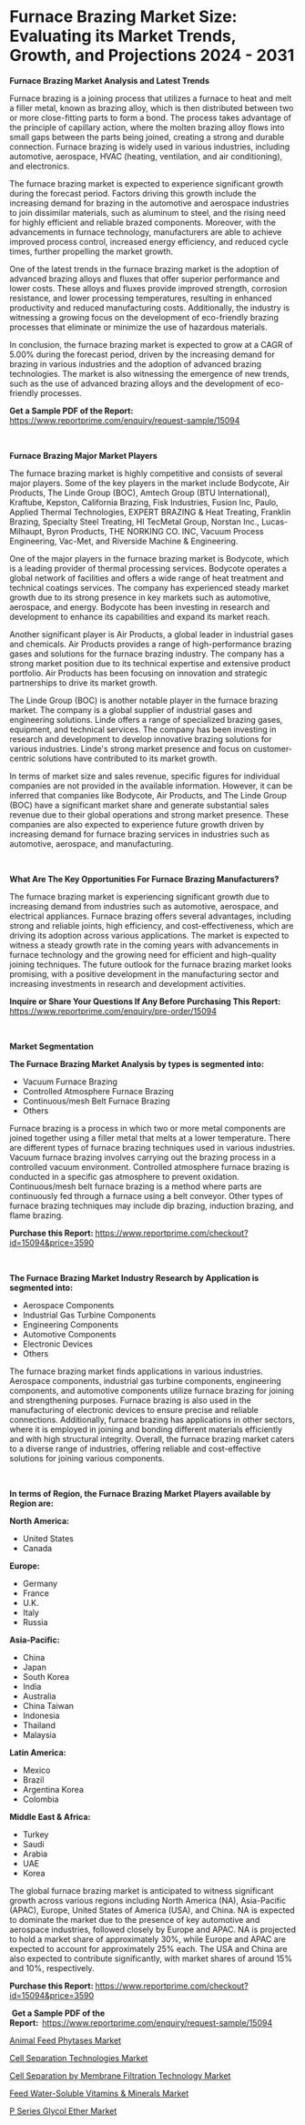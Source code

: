 <p><h1>Furnace Brazing Market Size: Evaluating its Market Trends, Growth, and Projections 2024 - 2031</h1></p><p><strong>Furnace Brazing Market Analysis and Latest Trends</strong></p>
<p><p>Furnace brazing is a joining process that utilizes a furnace to heat and melt a filler metal, known as brazing alloy, which is then distributed between two or more close-fitting parts to form a bond. The process takes advantage of the principle of capillary action, where the molten brazing alloy flows into small gaps between the parts being joined, creating a strong and durable connection. Furnace brazing is widely used in various industries, including automotive, aerospace, HVAC (heating, ventilation, and air conditioning), and electronics.</p><p>The furnace brazing market is expected to experience significant growth during the forecast period. Factors driving this growth include the increasing demand for brazing in the automotive and aerospace industries to join dissimilar materials, such as aluminum to steel, and the rising need for highly efficient and reliable brazed components. Moreover, with the advancements in furnace technology, manufacturers are able to achieve improved process control, increased energy efficiency, and reduced cycle times, further propelling the market growth.</p><p>One of the latest trends in the furnace brazing market is the adoption of advanced brazing alloys and fluxes that offer superior performance and lower costs. These alloys and fluxes provide improved strength, corrosion resistance, and lower processing temperatures, resulting in enhanced productivity and reduced manufacturing costs. Additionally, the industry is witnessing a growing focus on the development of eco-friendly brazing processes that eliminate or minimize the use of hazardous materials.</p><p>In conclusion, the furnace brazing market is expected to grow at a CAGR of 5.00% during the forecast period, driven by the increasing demand for brazing in various industries and the adoption of advanced brazing technologies. The market is also witnessing the emergence of new trends, such as the use of advanced brazing alloys and the development of eco-friendly processes.</p></p>
<p><strong>Get a Sample PDF of the Report:&nbsp;</strong> <a href="https://www.reportprime.com/enquiry/request-sample/15094">https://www.reportprime.com/enquiry/request-sample/15094</a></p>
<p>&nbsp;</p>
<p><strong>Furnace Brazing Major Market Players</strong></p>
<p><p>The furnace brazing market is highly competitive and consists of several major players. Some of the key players in the market include Bodycote, Air Products, The Linde Group (BOC), Amtech Group (BTU International), Kraftube, Kepston, California Brazing, Fisk Industries, Fusion Inc, Paulo, Applied Thermal Technologies, EXPERT BRAZING & Heat Treating, Franklin Brazing, Specialty Steel Treating, HI TecMetal Group, Norstan Inc., Lucas-Milhaupt, Byron Products, THE NORKING CO. INC, Vacuum Process Engineering, Vac-Met, and Riverside Machine & Engineering.</p><p>One of the major players in the furnace brazing market is Bodycote, which is a leading provider of thermal processing services. Bodycote operates a global network of facilities and offers a wide range of heat treatment and technical coatings services. The company has experienced steady market growth due to its strong presence in key markets such as automotive, aerospace, and energy. Bodycote has been investing in research and development to enhance its capabilities and expand its market reach.</p><p>Another significant player is Air Products, a global leader in industrial gases and chemicals. Air Products provides a range of high-performance brazing gases and solutions for the furnace brazing industry. The company has a strong market position due to its technical expertise and extensive product portfolio. Air Products has been focusing on innovation and strategic partnerships to drive its market growth.</p><p>The Linde Group (BOC) is another notable player in the furnace brazing market. The company is a global supplier of industrial gases and engineering solutions. Linde offers a range of specialized brazing gases, equipment, and technical services. The company has been investing in research and development to develop innovative brazing solutions for various industries. Linde's strong market presence and focus on customer-centric solutions have contributed to its market growth.</p><p>In terms of market size and sales revenue, specific figures for individual companies are not provided in the available information. However, it can be inferred that companies like Bodycote, Air Products, and The Linde Group (BOC) have a significant market share and generate substantial sales revenue due to their global operations and strong market presence. These companies are also expected to experience future growth driven by increasing demand for furnace brazing services in industries such as automotive, aerospace, and manufacturing.</p></p>
<p>&nbsp;</p>
<p><strong>What Are The Key Opportunities For Furnace Brazing Manufacturers?</strong></p>
<p><p>The furnace brazing market is experiencing significant growth due to increasing demand from industries such as automotive, aerospace, and electrical appliances. Furnace brazing offers several advantages, including strong and reliable joints, high efficiency, and cost-effectiveness, which are driving its adoption across various applications. The market is expected to witness a steady growth rate in the coming years with advancements in furnace technology and the growing need for efficient and high-quality joining techniques. The future outlook for the furnace brazing market looks promising, with a positive development in the manufacturing sector and increasing investments in research and development activities.</p></p>
<p><strong>Inquire or Share Your Questions If Any Before Purchasing This Report:</strong> <a href="https://www.reportprime.com/enquiry/pre-order/15094">https://www.reportprime.com/enquiry/pre-order/15094</a></p>
<p>&nbsp;</p>
<p><strong>Market Segmentation</strong></p>
<p><strong>The Furnace Brazing Market Analysis by types is segmented into:</strong></p>
<p><ul><li>Vacuum Furnace Brazing</li><li>Controlled Atmosphere Furnace Brazing</li><li>Continuous/mesh Belt Furnace Brazing</li><li>Others</li></ul></p>
<p><p>Furnace brazing is a process in which two or more metal components are joined together using a filler metal that melts at a lower temperature. There are different types of furnace brazing techniques used in various industries. Vacuum furnace brazing involves carrying out the brazing process in a controlled vacuum environment. Controlled atmosphere furnace brazing is conducted in a specific gas atmosphere to prevent oxidation. Continuous/mesh belt furnace brazing is a method where parts are continuously fed through a furnace using a belt conveyor. Other types of furnace brazing techniques may include dip brazing, induction brazing, and flame brazing.</p></p>
<p><strong>Purchase this Report:&nbsp;</strong><a href="https://www.reportprime.com/checkout?id=15094&price=3590">https://www.reportprime.com/checkout?id=15094&price=3590</a></p>
<p>&nbsp;</p>
<p><strong>The Furnace Brazing Market Industry Research by Application is segmented into:</strong></p>
<p><ul><li>Aerospace Components</li><li>Industrial Gas Turbine Components</li><li>Engineering Components</li><li>Automotive Components</li><li>Electronic Devices</li><li>Others</li></ul></p>
<p><p>The furnace brazing market finds applications in various industries. Aerospace components, industrial gas turbine components, engineering components, and automotive components utilize furnace brazing for joining and strengthening purposes. Furnace brazing is also used in the manufacturing of electronic devices to ensure precise and reliable connections. Additionally, furnace brazing has applications in other sectors, where it is employed in joining and bonding different materials efficiently and with high structural integrity. Overall, the furnace brazing market caters to a diverse range of industries, offering reliable and cost-effective solutions for joining various components.</p></p>
<p>&nbsp;</p>
<p><strong>In terms of Region, the Furnace Brazing Market Players available by Region are:</strong></p>
<p>
    <p> <strong> North America: </strong>
        <ul>
            <li>United States</li>
            <li>Canada</li>
        </ul>
        </p> 
    <p> <strong> Europe: </strong>
        <ul>
            <li>Germany</li>
            <li>France</li>
            <li>U.K.</li>
            <li>Italy</li>
            <li>Russia</li>
        </ul>
        </p> 
    <p> <strong> Asia-Pacific: </strong>
        <ul>
            <li>China</li>
            <li>Japan</li>
            <li>South Korea</li>
            <li>India</li>
            <li>Australia</li>
            <li>China Taiwan</li>
            <li>Indonesia</li>
            <li>Thailand</li>
            <li>Malaysia</li>
        </ul>
        </p> 
    <p> <strong> Latin America: </strong>
        <ul>
            <li>Mexico</li>
            <li>Brazil</li>
            <li>Argentina Korea</li>
            <li>Colombia</li>
        </ul>
        </p> 
    <p> <strong> Middle East & Africa: </strong>
        <ul>
            <li>Turkey</li>
            <li>Saudi</li>
            <li>Arabia</li>
            <li>UAE</li>
            <li>Korea</li>
        </ul>
    </p>
    </p>
<p><p>The global furnace brazing market is anticipated to witness significant growth across various regions including North America (NA), Asia-Pacific (APAC), Europe, United States of America (USA), and China. NA is expected to dominate the market due to the presence of key automotive and aerospace industries, followed closely by Europe and APAC. NA is projected to hold a market share of approximately 30%, while Europe and APAC are expected to account for approximately 25% each. The USA and China are also expected to contribute significantly, with market shares of around 15% and 10%, respectively.</p></p>
<p><strong>Purchase this Report: </strong><a href="https://www.reportprime.com/checkout?id=15094&price=3590">https://www.reportprime.com/checkout?id=15094&price=3590</a></p>
<p>&nbsp;<strong>Get a Sample PDF of the Report:&nbsp;&nbsp;</strong><a href="https://www.reportprime.com/enquiry/request-sample/15094">https://www.reportprime.com/enquiry/request-sample/15094</a></p>
<p><strong></strong></p>
<p><p><a href="https://www.linkedin.com/pulse/animal-feed-phytases-market-research-report-reveals-latest-trends-iaime?trackingId=4iczCsr1S8OVSA1ChVOKvg%3D%3D">Animal Feed Phytases Market</a></p><p><a href="https://medium.com/@kathydavis04/cell-separation-technologies-market-size-and-market-trends-complete-industry-overview-2023-to-a06745a0f5a2">Cell Separation Technologies Market</a></p><p><a href="https://medium.com/@kathydavis04/cell-separation-by-membrane-filtration-technology-market-the-key-to-successful-business-strategy-7bfceea877d4">Cell Separation by Membrane Filtration Technology Market</a></p><p><a href="https://www.linkedin.com/pulse/global-feed-water-soluble-vitamins-amp-minerals-market-uwpqe?trackingId=edMs2EEKQtOBI%2F5d7y5Itw%3D%3D">Feed Water-Soluble Vitamins & Minerals Market</a></p><p><a href="https://www.linkedin.com/pulse/p-series-glycol-ether-market-size-2024-2031-global-industrial-x6jle?trackingId=AkSrHoKsRrWiBI8VRsa%2B%2Bg%3D%3D">P Series Glycol Ether Market</a></p></p>